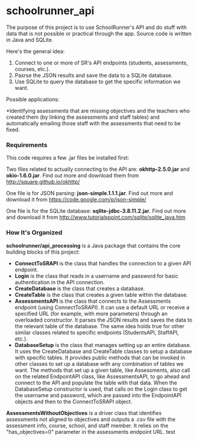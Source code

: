 # schoolrunner_api
The purpose of this project is to use SchoolRunner's API and do stuff with data that is not possible or practical through the app.  Source code is written in Java and SQLite.

Here's the general idea:

1. Connect to one or more of SR's API endpoints (students, assessments, courses, etc.).
2. Pasrse the JSON results and save the data to a SQLite database.
3. Use SQLite to query the database to get the specific information we want.

Possible applications:

*Identifying assessments that are missing objectives and the teachers who created them (by linking the assessments and staff tables) and automatically emailing those staff with the assessments that need to be fixed.

### Requirements
This code requires a few .jar files be installed first:

Two files related to actually connecting to the API are: **okhttp-2.5.0.jar** and **okio-1.6.0.jar**.  Find out more and download them from http://square.github.io/okhttp/

One file is for JSON parsing: **json-simple.1.1.1.jar**.  Find out more and download it from https://code.google.com/p/json-simple/

One file is for the SQLite database: **sqlite-jdbc-3.8.11.2.jar**.  Find out more and download it from http://www.tutorialspoint.com/sqlite/sqlite_java.htm

### How It's Organized
**schoolrunner/api_processing** is a Java package that contains the core building blocks of this project:

* **ConnectToSRAPI** is the class that handles the connection to a given API endpoint.
* **Login** is the class that reads in a username and password for basic authentication in the API connection.
* **CreateDatabase** is the class that creates a database.
* **CreateTable** is the class that creates a given table within the database.
* **AssessmentsAPI** is the class that connects to the Assessments endpoint (using ConnectToSRAPI).  It can use a default URL or receive a specified URL (for example, with more parameters) through an overloaded constructor.  It parses the JSON results and saves the data to the relevant table of the database.  The same idea holds true for other similar classes related to specific endpoints (StudentsAPI, StaffAPI, etc.).
* **DatabaseSetup** is the class that manages setting up an entire database.  It uses the CreateDatabase and CreateTable classes to setup a database with specific tables.  It provides public methods that can be invoked in other classes to set up a database with any combination of tables we want.  The methods that set up a given table, like Assessments, also call on the related EndpointAPI class, like AssessmentsAPI, to go ahead and connect to the API and populate the table with that data.  When the DatabaseSetup constructor is used, that calls on the Login class to get the username and password, which are passed into the EndpointAPI objects and then to the ConnectToSRAPI object.

**AssessmentsWithoutObjectives** is a driver class that identifies assessments not aligned to objectives and outputs a .csv file with the assessment info, course, school, and staff member.  It relies on the "has_objectives=0" parameter in the assessments endpoint URL. test
